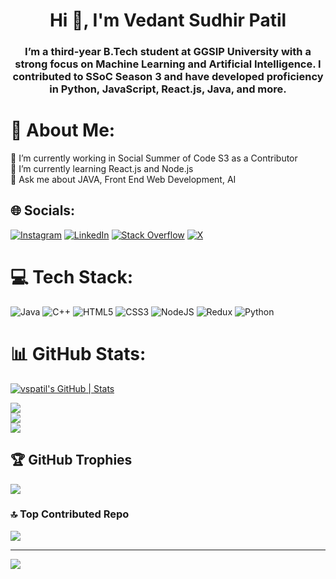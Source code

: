 <h1 align="center">Hi 👋, I'm Vedant Sudhir Patil</h1>
<h3 align="center">I’m a third-year B.Tech student at GGSIP University with a strong focus on Machine Learning and Artificial Intelligence. I contributed to SSoC Season 3 and have developed proficiency in Python, JavaScript, React.js, Java, and more.</h3>

# 💫 About Me:
🔭 I’m currently working in Social Summer of Code S3 as a Contributor<br>🌱 I’m currently learning React.js and Node.js<br>💬 Ask me about JAVA, Front End Web Development, AI


## 🌐 Socials:
[![Instagram](https://img.shields.io/badge/Instagram-%23E4405F.svg?logo=Instagram&logoColor=white)](https://instagram.com/Vedant_SPatil) [![LinkedIn](https://img.shields.io/badge/LinkedIn-%230077B5.svg?logo=linkedin&logoColor=white)](https://linkedin.com/in/vedantspatil) [![Stack Overflow](https://img.shields.io/badge/-Stackoverflow-FE7A16?logo=stack-overflow&logoColor=white)](https://stackoverflow.com/users/24230690) [![X](https://img.shields.io/badge/X-black.svg?logo=X&logoColor=white)](https://x.com/Vedant_SPatil) 

# 💻 Tech Stack:
![Java](https://img.shields.io/badge/java-%23ED8B00.svg?style=for-the-badge&logo=openjdk&logoColor=white) ![C++](https://img.shields.io/badge/c++-%2300599C.svg?style=for-the-badge&logo=c%2B%2B&logoColor=white) ![HTML5](https://img.shields.io/badge/html5-%23E34F26.svg?style=for-the-badge&logo=html5&logoColor=white) ![CSS3](https://img.shields.io/badge/css3-%231572B6.svg?style=for-the-badge&logo=css3&logoColor=white) ![NodeJS](https://img.shields.io/badge/node.js-6DA55F?style=for-the-badge&logo=node.js&logoColor=white) ![Redux](https://img.shields.io/badge/redux-%23593d88.svg?style=for-the-badge&logo=redux&logoColor=white) ![Python](https://img.shields.io/badge/python-3670A0?style=for-the-badge&logo=python&logoColor=ffdd54)

# 📊 GitHub Stats:
[![vspatil's GitHub | Stats](https://stats.quine.sh/vspatil/github?theme=dark)](https://quine.sh?utm_source=widgets&utm_campaign=vspatil)<br/>
<!-- [![vspatil's GitHub | Languages Over Time](https://stats.quine.sh/vspatil/languages-over-time?theme=dark)](https://quine.sh?utm_source=widgets&utm_campaign=vspatil)<br/> -->
![](https://github-readme-stats.vercel.app/api?username=vedant-spatil&theme=dark&hide_border=true&include_all_commits=true&count_private=false)<br/>
![](https://github-readme-streak-stats.herokuapp.com/?user=vedant-spatil&theme=dark&hide_border=true)<br/>
![](https://github-readme-stats.vercel.app/api/top-langs/?username=vedant-spatil&theme=dark&hide_border=true&include_all_commits=true&count_private=false&layout=compact)

## 🏆 GitHub Trophies
![](https://github-profile-trophy.vercel.app/?username=vedant-spatil&theme=darkhub&no-frame=true&no-bg=false&margin-w=4)

### 🔝 Top Contributed Repo
![](https://github-contributor-stats.vercel.app/api?username=vedant-spatil&limit=5&theme=dark&combine_all_yearly_contributions=true)

---
[![](https://visitcount.itsvg.in/api?id=vedant-spatil&icon=0&color=1)](https://visitcount.itsvg.in)

<!-- Proudly created with GPRM ( https://gprm.itsvg.in ) -->
